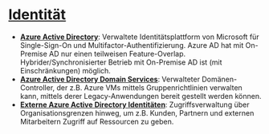 # [Identität]

* **[Azure Active Directory]**: Verwaltete Identitätsplattform von Microsoft für
    Single-Sign-On und Multifactor-Authentifizierung. Azure AD hat mit
    On-Premise AD nur einen teilweisen Feature-Overlap.
    Hybrider/Synchronisierter Betrieb mit On-Premise AD ist (mit
    Einschränkungen) möglich.
* **[Azure Active Directory Domain Services]**: Verwalteter Domänen-Controller,
    der z.B. Azure VMs mittels Gruppenrichtlinien verwalten kann, mittels
    derer Legacy-Anwendungen bereit gestellt werden können.
* **[Externe Azure Active Directory Identitäten]**: Zugriffsverwaltung über
    Organisationsgrenzen hinweg, um z.B. Kunden, Partnern und externen
    Mitarbeitern Zugriff auf Ressourcen zu geben.

[Identität]: https://azure.microsoft.com/de-de/services/#identity
[Azure Active Directory]: https://azure.microsoft.com/de-de/services/active-directory/
[Azure Active Directory Domain Services]: https://azure.microsoft.com/de-de/services/active-directory-ds/
[Externe Azure Active Directory Identitäten]: https://azure.microsoft.com/de-de/services/active-directory/external-identities/
